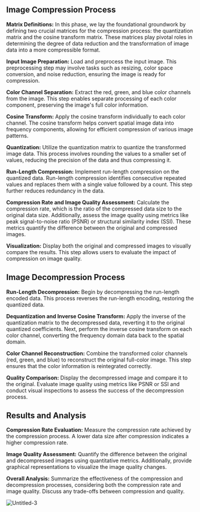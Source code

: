 ## Image Compression Process

<b>Matrix Definitions:</b>
In this phase, we lay the foundational groundwork by defining two crucial matrices for the compression process: the quantization matrix and the cosine transform matrix. These matrices play pivotal roles in determining the degree of data reduction and the transformation of image data into a more compressible format.

<b>Input Image Preparation:</b>
Load and preprocess the input image. This preprocessing step may involve tasks such as resizing, color space conversion, and noise reduction, ensuring the image is ready for compression.

<b>Color Channel Separation:</b>
Extract the red, green, and blue color channels from the image. This step enables separate processing of each color component, preserving the image's full color information.

<b>Cosine Transform:</b>
Apply the cosine transform individually to each color channel. The cosine transform helps convert spatial image data into frequency components, allowing for efficient compression of various image patterns.

<b>Quantization:</b>
Utilize the quantization matrix to quantize the transformed image data. This process involves rounding the values to a smaller set of values, reducing the precision of the data and thus compressing it.

<b>Run-Length Compression:</b>
Implement run-length compression on the quantized data. Run-length compression identifies consecutive repeated values and replaces them with a single value followed by a count. This step further reduces redundancy in the data.

<b>Compression Rate and Image Quality Assessment:</b>
Calculate the compression rate, which is the ratio of the compressed data size to the original data size. Additionally, assess the image quality using metrics like peak signal-to-noise ratio (PSNR) or structural similarity index (SSI). These metrics quantify the difference between the original and compressed images.

<b>Visualization:</b>
Display both the original and compressed images to visually compare the results. This step allows users to evaluate the impact of compression on image quality.

## Image Decompression Process

<b>Run-Length Decompression:</b>
Begin by decompressing the run-length encoded data. This process reverses the run-length encoding, restoring the quantized data.

<b>Dequantization and Inverse Cosine Transform:</b>
Apply the inverse of the quantization matrix to the decompressed data, reverting it to the original quantized coefficients. Next, perform the inverse cosine transform on each color channel, converting the frequency domain data back to the spatial domain.

<b>Color Channel Reconstruction:</b>
Combine the transformed color channels (red, green, and blue) to reconstruct the original full-color image. This step ensures that the color information is reintegrated correctly.

<b>Quality Comparison:</b>
Display the decompressed image and compare it to the original. Evaluate image quality using metrics like PSNR or SSI and conduct visual inspections to assess the success of the decompression process.

## Results and Analysis

<b>Compression Rate Evaluation:</b>
Measure the compression rate achieved by the compression process. A lower data size after compression indicates a higher compression rate.

<b>Image Quality Assessment:</b>
Quantify the difference between the original and decompressed images using quantitative metrics. Additionally, provide graphical representations to visualize the image quality changes.

<b>Overall Analysis:</b>
Summarize the effectiveness of the compression and decompression processes, considering both the compression rate and image quality. Discuss any trade-offs between compression and quality.

![Untitled-3](https://github.com/proshir/Cosine-Transformation-for-JPEG-Image-Compression/assets/19504971/e3a1bc54-3cd1-45bb-8f28-1d525a75bab2)
